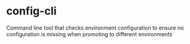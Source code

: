 # config-cli
Command line tool that checks environment configuration to ensure no configuration is missing when promoting to different environments
